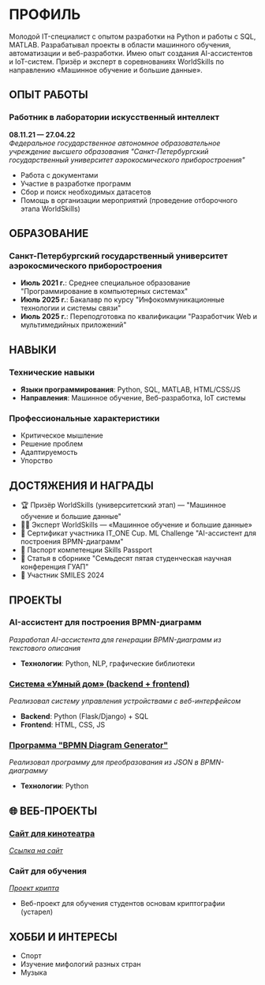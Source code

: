 # ПРОФИЛЬ

Молодой IT-специалист с опытом разработки на Python и работы с SQL, MATLAB. Разрабатывал проекты в области машинного обучения, автоматизации и веб-разработки. Имею опыт создания AI-ассистентов и IoT-систем. Призёр и эксперт в соревнованиях WorldSkills по направлению «Машинное обучение и большие данные».

## ОПЫТ РАБОТЫ

### Работник в лаборатории искусственный интеллект
**08.11.21 — 27.04.22**  
*Федеральное государственное автономное образовательное учреждение высшего образования "Санкт-Петербургский государственный университет аэрокосмического приборостроения"*

- Работа с документами
- Участие в разработке программ
- Сбор и поиск необходимых датасетов
- Помощь в организации мероприятий (проведение отборочного этапа WorldSkills)

## ОБРАЗОВАНИЕ

### Санкт-Петербургский государственный университет аэрокосмического приборостроения

- **Июль 2021 г.**: Среднее специальное образование "Программирование в компьютерных системах"
- **Июль 2025 г.**: Бакалавр по курсу "Инфокоммуникационные технологии и системы связи"
- **Июль 2025 г.**: Переподготовка по квалификации "Разработчик Web и мультимедийных приложений"

## НАВЫКИ

### Технические навыки
- **Языки программирования**: Python, SQL, MATLAB, HTML/CSS/JS
- **Направления**: Машинное обучение, Веб-разработка, IoT системы

### Профессиональные характеристики
- Критическое мышление
- Решение проблем
- Адаптируемость
- Упорство

## ДОСТЯЖЕНИЯ И НАГРАДЫ

- 🏆 Призёр WorldSkills (университетский этап) — "Машинное обучение и большие данные"
- 👨‍🏫 Эксперт WorldSkills — «Машинное обучение и большие данные»
- 📜 Сертификат участника IT_ONE Cup. ML Challenge "AI-ассистент для построения BPMN-диаграмм"
- 📘 Паспорт компетенции Skills Passport
- 📄 Статья в сборнике "Семьдесят пятая студенческая научная конференция ГУАП"
- 🎯 Участник SMILES 2024

## ПРОЕКТЫ

### AI-ассистент для построения BPMN-диаграмм
*Разработал AI-ассистента для генерации BPMN-диаграмм из текстового описания*
- **Технологии**: Python, NLP, графические библиотеки

### [Система «Умный дом» (backend + frontend)](https://github.com/mackarov-gog/ESP_Home_System/tree/main)
*Реализовал систему управления устройствами с веб-интерфейсом*
- **Backend**: Python (Flask/Django) + SQL
- **Frontend**: HTML, CSS, JS

### [Программа "BPMN Diagram Generator"](https://github.com/mackarov-gog/BPMN-Diagram-Generator)
*Реализовал программу для преобразования из JSON в BPMN-диаграмму*
- **Технологии**: Python

  

## 🌐 ВЕБ-ПРОЕКТЫ

### [Сайт для кинотеатра](https://github.com/mackarov-gog/Kinosmotr-OLD)
*[Ссылка на сайт](http://b90525yp.beget.tech/)*

### Сайт для обучения
*[Проект крипта](http://b90525yp.beget.tech/GUAP/)*
- Веб-проект для обучения студентов основам криптографии (устарел)

## ХОББИ И ИНТЕРЕСЫ

- Спорт
- Изучение мифологий разных стран
- Музыка





<!--
**mackarov-gog/mackarov-gog** is a ✨ _special_ ✨ repository because its `README.md` (this file) appears on your GitHub profile.

Here are some ideas to get you started:

- 🔭 I’m currently working on ...
- 🌱 I’m currently learning ...
- 👯 I’m looking to collaborate on ...
- 🤔 I’m looking for help with ...
- 💬 Ask me about ...
- 📫 How to reach me: ...
- 😄 Pronouns: ...
- ⚡ Fun fact: ...
-->

